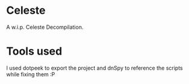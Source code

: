 # Celeste

A w.i.p. Celeste Decompilation.

# Tools used

I used dotpeek to export the project and dnSpy to reference the scripts while fixing them :P